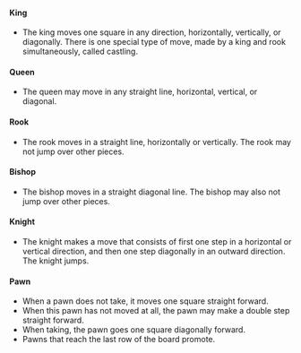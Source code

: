 #### King
- The king moves one square in any direction, horizontally, vertically, or diagonally. There is one special type of move, made by a king and rook simultaneously, called castling.

#### Queen
- The queen may move in any straight line, horizontal, vertical, or diagonal.

#### Rook
- The rook moves in a straight line, horizontally or vertically. The rook may not jump over other pieces.

#### Bishop
- The bishop moves in a straight diagonal line. The bishop may also not jump over other pieces.

#### Knight
- The knight makes a move that consists of first one step in a horizontal or vertical direction, and then one step diagonally in an outward direction. The knight jumps.

#### Pawn
- When a pawn does not take, it moves one square straight forward. 
- When this pawn has not moved at all, the pawn may make a double step straight forward.
- When taking, the pawn goes one square diagonally forward.
- Pawns that reach the last row of the board promote. 

